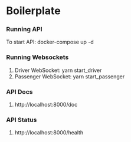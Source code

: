 # Boilerplate

  ### Running API
  To start API: docker-compose up -d
  
  ### Running Websockets
  1. Driver WebSocket: yarn start_driver
  2. Passenger WebSocket: yarn start_passenger  
    
  ### API Docs
  1. http://localhost:8000/doc

  ### API Status
  1. http://localhost:8000/health  
  
